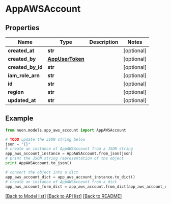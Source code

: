 # AppAWSAccount


## Properties

Name | Type | Description | Notes
------------ | ------------- | ------------- | -------------
**created_at** | **str** |  | [optional] 
**created_by** | [**AppUserToken**](AppUserToken.md) |  | [optional] 
**created_by_id** | **str** |  | [optional] 
**iam_role_arn** | **str** |  | [optional] 
**id** | **str** |  | [optional] 
**region** | **str** |  | [optional] 
**updated_at** | **str** |  | [optional] 

## Example

```python
from nuon.models.app_aws_account import AppAWSAccount

# TODO update the JSON string below
json = "{}"
# create an instance of AppAWSAccount from a JSON string
app_aws_account_instance = AppAWSAccount.from_json(json)
# print the JSON string representation of the object
print AppAWSAccount.to_json()

# convert the object into a dict
app_aws_account_dict = app_aws_account_instance.to_dict()
# create an instance of AppAWSAccount from a dict
app_aws_account_form_dict = app_aws_account.from_dict(app_aws_account_dict)
```
[[Back to Model list]](../README.md#documentation-for-models) [[Back to API list]](../README.md#documentation-for-api-endpoints) [[Back to README]](../README.md)


